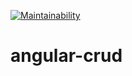 [![Maintainability](https://api.codeclimate.com/v1/badges/14a61d1aa043e4e96841/maintainability)](https://codeclimate.com/github/Onnion/angular-crud/maintainability)
# angular-crud
